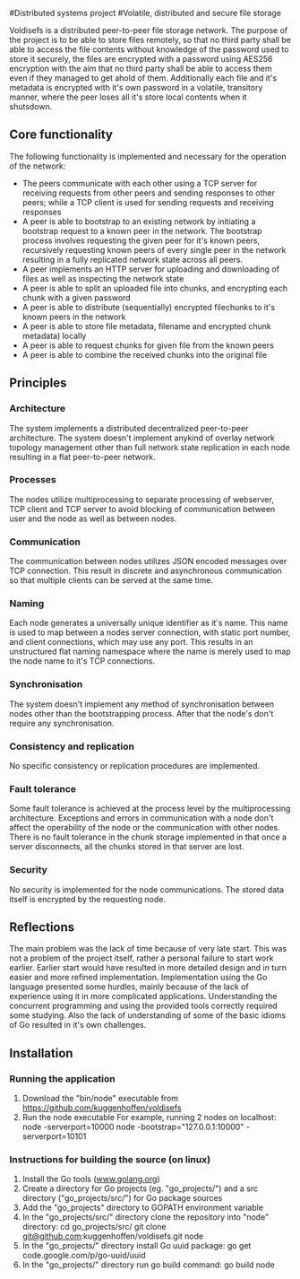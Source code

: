 #Distributed systems project
#Volatile, distributed and secure file storage

Voldisefs is a distributed peer-to-peer file storage network. The purpose of the project is to be able to store files
remotely, so that no third party shall be able to access the file contents without knowledge of the password used to store it 
securely, the files are encrypted with a password using AES256 encryption with the aim that no third party shall be able to access them even if they managed to get ahold of them. Additionally each file and it's metadata is encrypted with it's own password
in a volatile, transitory manner, where the peer loses all it's store local contents when it shutsdown.

## Core functionality
The following functionality is implemented and necessary for the operation of the network:
- The peers communicate with each other using a TCP server for receiving requests from other peers and sending responses to other peers; while a TCP client is used for sending requests and receiving responses
- A peer is able to bootstrap to an existing network by initiating a bootstrap request to a known peer in the network. The bootstrap process involves requesting the given peer for it's known peers, recursively requesting known peers of every single peer in the network resulting in a fully replicated network state across all peers.
- A peer implements an HTTP server for uploading and downloading of files as well as inspecting the network state
- A peer is able to split an uploaded file into chunks, and encrypting each chunk with a given password
- A peer is able to distribute (sequentially) encrypted filechunks to it's known peers in the network
- A peer is able to store file metadata, filename and encrypted chunk metadata) locally
- A peer is able to request chunks for given file from the known peers
- A peer is able to combine the received chunks into the original file

## Principles
### Architecture
The system implements a distributed decentralized peer-to-peer architecture. The system doesn't implement anykind of overlay network topology management other than full network state replication in each node resulting in a flat peer-to-peer network.
### Processes
The nodes utilize multiprocessing to separate processing of webserver, TCP client and TCP server to avoid blocking of communication between user and the node as well as between nodes.
### Communication
The communication between nodes utilizes JSON encoded messages over TCP connection. This result in discrete and asynchronous communication so that multiple clients can be served at the same time.
### Naming
Each node generates a universally unique identifier as it's name. This name is used to map between a nodes server connection, with static port number, and client connections, which may use any port. This results in an unstructured flat naming namespace where the name is merely used to map the node name to it's TCP connections.
### Synchronisation
The system doesn't implement any method of synchronisation between nodes other than the bootstrapping process. After that the node's don't require any synchronisation.
### Consistency and replication
No specific consistency or replication procedures are implemented.
### Fault tolerance
Some fault tolerance is achieved at the process level by the multiprocessing architecture. Exceptions and errors in communication with a node don't affect the operability of the node or the communication with other nodes. There is no fault tolerance in the chunk storage implemented in that once a server disconnects, all the chunks stored in that server are lost.
### Security
No security is implemented for the node communications. The stored data itself is encrypted by the requesting node.

## Reflections
The main problem was the lack of time because of very late start. This was not a problem of the project itself, rather a personal failure to start work earlier. Earlier start would have resulted in more detailed design and in turn easier and more refined implementation.
Implementation using the Go language presented some hurdles, mainly because of the lack of experience using it in more complicated applications. Understanding the concurrent programming and using the provided tools correctly required some studying. Also the lack of understanding of some of the basic idioms of Go resulted in it's own challenges.

## Installation
### Running the application
1. Download the "bin/node" executable from https://github.com/kuggenhoffen/voldisefs
2. Run the node executable
For example, running 2 nodes on localhost:
	node -serverport=10000
	node -bootstrap="127.0.0.1:10000" -serverport=10101
### Instructions for building the source (on linux)
1. Install the Go tools (www.golang.org)
2. Create a directory for Go projects (eg. "go_projects/") and a src directory ("go_projects/src/") for Go package sources
3. Add the "go_projects" directory to GOPATH environment variable
4. In the "go_projects/src/" directory clone the repository into "node" directory:
	cd go_projects/src/
	git clone git@github.com:kuggenhoffen/voldisefs.git node
5. In the "go_projects/" directory install Go uuid package:
	go get code.google.com/p/go-uuid/uuid
6. In the "go_projects/" directory run go build command:
	go build node
